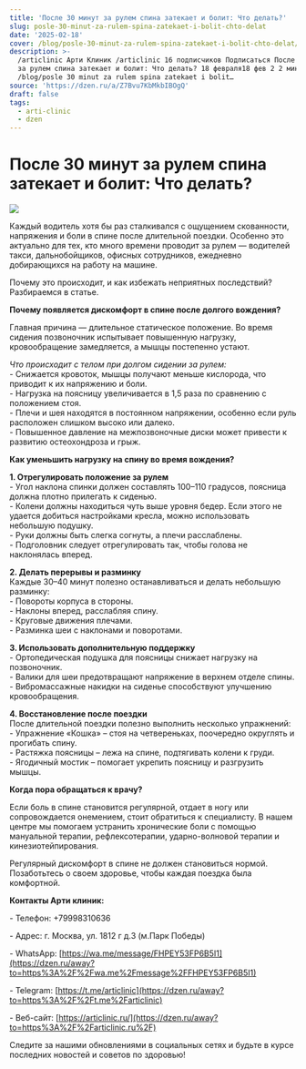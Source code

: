 ```yaml
---
title: 'После 30 минут за рулем спина затекает и болит: Что делать?'
slug: posle-30-minut-za-rulem-spina-zatekaet-i-bolit-chto-delat
date: '2025-02-18'
cover: /blog/posle-30-minut-za-rulem-spina-zatekaet-i-bolit-chto-delat/cover.jpg
description: >-
  /articlinic Арти Клиник /articlinic 16 подписчиков Подписаться После 30 минут
  за рулем спина затекает и болит: Что делать? 18 февраля18 фев 2 2 мин
  /blog/posle 30 minut za rulem spina zatekaet i bolit…
source: 'https://dzen.ru/a/Z7Bvu7KbMkbIBOgQ'
draft: false
tags:
  - arti-clinic
  - dzen
---
```


# После 30 минут за рулем спина затекает и болит: Что делать?

![](/blog/posle-30-minut-za-rulem-spina-zatekaet-i-bolit-chto-delat/img-0.jpg)

Каждый водитель хотя бы раз сталкивался с ощущением скованности, напряжения и боли в спине после длительной поездки. Особенно это актуально для тех, кто много времени проводит за рулем — водителей такси, дальнобойщиков, офисных сотрудников, ежедневно добирающихся на работу на машине.

Почему это происходит, и как избежать неприятных последствий? Разбираемся в статье.  
  
**Почему появляется дискомфорт в спине после долгого вождения?**  
  
Главная причина — длительное статическое положение. Во время сидения позвоночник испытывает повышенную нагрузку, кровообращение замедляется, а мышцы постепенно устают.  
  
_Что происходит с телом при долгом сидении за рулем:_  
\- Снижается кровоток, мышцы получают меньше кислорода, что приводит к их напряжению и боли.  
\- Нагрузка на поясницу увеличивается в 1,5 раза по сравнению с положением стоя.  
\- Плечи и шея находятся в постоянном напряжении, особенно если руль расположен слишком высоко или далеко.  
\- Повышенное давление на межпозвоночные диски может привести к развитию остеохондроза и грыж.  
  
**Как уменьшить нагрузку на спину во время вождения?**  
  
**1\. Отрегулировать положение за рулем**  
\- Угол наклона спинки должен составлять 100–110 градусов, поясница должна плотно прилегать к сиденью.  
\- Колени должны находиться чуть выше уровня бедер. Если этого не удается добиться настройками кресла, можно использовать небольшую подушку.  
\- Руки должны быть слегка согнуты, а плечи расслаблены.  
\- Подголовник следует отрегулировать так, чтобы голова не наклонялась вперед.  
  
**2\. Делать перерывы и разминку**  
Каждые 30–40 минут полезно останавливаться и делать небольшую разминку:  
\- Повороты корпуса в стороны.  
\- Наклоны вперед, расслабляя спину.  
\- Круговые движения плечами.  
\- Разминка шеи с наклонами и поворотами.  
  
**3\. Использовать дополнительную поддержку**  
\- Ортопедическая подушка для поясницы снижает нагрузку на позвоночник.  
\- Валики для шеи предотвращают напряжение в верхнем отделе спины.  
\- Вибромассажные накидки на сиденье способствуют улучшению кровообращения.  
  
**4\. Восстановление после поездки**  
После длительной поездки полезно выполнить несколько упражнений:  
\- Упражнение «Кошка» – стоя на четвереньках, поочередно округлять и прогибать спину.  
\- Растяжка поясницы – лежа на спине, подтягивать колени к груди.  
\- Ягодичный мостик – помогает укрепить поясницу и разгрузить мышцы.  
  
**Когда пора обращаться к врачу?**  
  
Если боль в спине становится регулярной, отдает в ногу или сопровождается онемением, стоит обратиться к специалисту. В нашем центре мы помогаем устранить хронические боли с помощью мануальной терапии, рефлексотерапии, ударно-волновой терапии и кинезиотейпирования.  
  
Регулярный дискомфорт в спине не должен становиться нормой. Позаботьтесь о своем здоровье, чтобы каждая поездка была комфортной.

**Контакты Арти клиник:**

\- Телефон: +79998310636

\- Адрес: г. Москва, ул. 1812 г д.3 (м.Парк Победы)

\- WhatsApp: [https://wa.me/message/FHPEY53FP6B5I1](https://dzen.ru/away?to=https%3A%2F%2Fwa.me%2Fmessage%2FFHPEY53FP6B5I1)

\- Telegram: [https://t.me/articlinic](https://dzen.ru/away?to=https%3A%2F%2Ft.me%2Farticlinic)

\- Веб-сайт: [https://articlinic.ru/](https://dzen.ru/away?to=https%3A%2F%2Farticlinic.ru%2F)

Следите за нашими обновлениями в социальных сетях и будьте в курсе последних новостей и советов по здоровью!